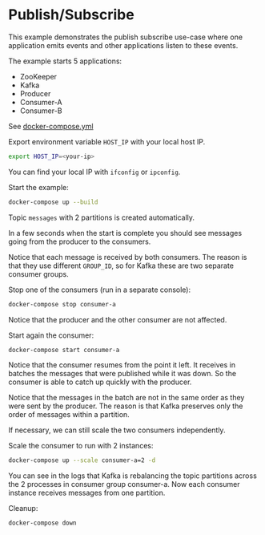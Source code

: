 # Publish/Subscribe

This example demonstrates the publish subscribe use-case where one application emits events and other applications listen to these events.

The example starts 5 applications:
* ZooKeeper
* Kafka
* Producer
* Consumer-A
* Consumer-B

See [docker-compose.yml](docker-compose.yml)

Export environment variable `HOST_IP` with your local host IP.
```sh
export HOST_IP=<your-ip>
```
You can find your local IP with `ifconfig` or `ipconfig`.

Start the example:
```sh
docker-compose up --build
```

Topic `messages` with 2 partitions is created automatically.

In a few seconds when the start is complete you should see messages going from the producer to the consumers.

Notice that each message is received by both consumers.
The reason is that they use different `GROUP_ID`, so for Kafka these are two separate consumer groups.

Stop one of the consumers (run in a separate console):
```sh
docker-compose stop consumer-a
```
Notice that the producer and the other consumer are not affected.

Start again the consumer:
```sh
docker-compose start consumer-a
```
Notice that the consumer resumes from the point it left.
It receives in batches the messages that were published while it was down.
So the consumer is able to catch up quickly with the producer.

Notice that the messages in the batch are not in the same order as they were sent by the producer.
The reason is that Kafka preserves only the order of messages within a partition.

If necessary, we can still scale the two consumers independently.

Scale the consumer to run with 2 instances:
```sh
docker-compose up --scale consumer-a=2 -d
```
You can see in the logs that Kafka is rebalancing the topic partitions across the 2 processes in consumer group consumer-a.
Now each consumer instance receives messages from one partition.

Cleanup:
```sh
docker-compose down
```
